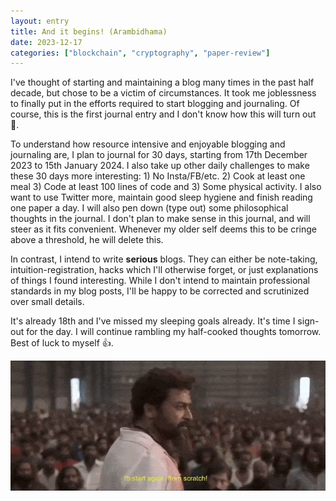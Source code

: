 ```yaml
---
layout: entry
title: And it begins! (Arambidhama)
date: 2023-12-17
categories: ["blockchain", "cryptography", "paper-review"]
---
```

I've thought of starting and maintaining a blog many times in the past half decade, but chose to be a victim of circumstances. It took me joblessness to finally put in the efforts required to start blogging and journaling. Of course, this is the first journal entry and I don't know how this will turn out :crossed_fingers:.

To understand how resource intensive and enjoyable blogging and journaling are, I plan to journal for 30 days, starting from 17th December 2023 to 15th January 2024. I also take up other daily challenges to make these 30 days more interesting: 1) No Insta/FB/etc. 2) Cook at least one meal 3) Code at least 100 lines of code and 3) Some physical activity. I also want to use Twitter more, maintain good sleep hygiene and finish reading one paper a day. I will also pen down (type out) some philosophical thoughts in the journal. I don't plan to make sense in this journal, and will steer as it fits convenient. Whenever my older self deems this to be cringe above a threshold, he will delete this.

In contrast, I intend to write **serious** blogs. They can either be note-taking, intuition-registration, hacks which I'll otherwise forget, or just explanations of things I found interesting. While I don't intend to maintain professional standards in my blog posts, I'll be happy to be corrected and scrutinized over small details.

It's already 18th and I've missed my sleeping goals already. It's time I sign-out for the day. I will continue rambling my half-cooked thoughts tomorrow. Best of luck to myself :thumbsup:.



![Arambidhama](../../assets/images/journal/arambidhama.gif)